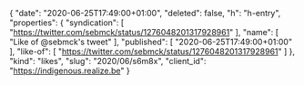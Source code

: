 {
  "date": "2020-06-25T17:49:00+01:00",
  "deleted": false,
  "h": "h-entry",
  "properties": {
    "syndication": [
      "https://twitter.com/sebmck/status/1276048201317928961"
    ],
    "name": [
      "Like of @sebmck's tweet"
    ],
    "published": [
      "2020-06-25T17:49:00+01:00"
    ],
    "like-of": [
      "https://twitter.com/sebmck/status/1276048201317928961"
    ]
  },
  "kind": "likes",
  "slug": "2020/06/s6m8x",
  "client_id": "https://indigenous.realize.be"
}
